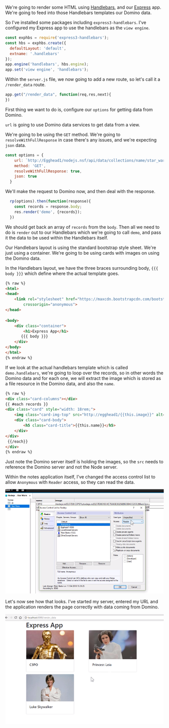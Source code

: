 We're going to render some HTML using [Handlebars](https://egghead.io/lessons/node-js-use-template-engines-with-express), and our [Express](https://egghead.io/courses/getting-started-with-express-js) app. We're going to feed into those Handlebars templates our Domino data.

So I've installed some packages including `express3-handlebars`. I've configured my Express app to use the handlebars as the `view engine`. 

```javascript
const exphbs = require('express3-handlebars');
const hbs = exphbs.create({
  defaultLayout: 'default',
  extname: '.handlebars'
});
app.engine('handlebars', hbs.engine);
app.set('view engine', 'handlebars');
```

Within the `server.js` file, we now going to add a new route, so let's call it a `/render_data` route.

```javascript
app.get("/render_data", function(req,res,next){
})
```

First thing we want to do is, configure our `options` for getting data from Domino. 

`url` is going to use Domino data services to get data from a view. 

We're going to be using the `GET` method. We're going to `resolveWithFullResponse` in case there's any issues, and we're expecting `json` data. 

```javascript
const options = {
    url: `http://Egghead1/nodejs.nsf/api/data/collections/name/star_wars`,
    method: 'GET',
    resolveWithFullResponse: true,
    json: true
  }
```
We'll make the request to Domino now, and then deal with the response.

```javascript
  rp(options).then(function(response){
    const records = response.body;
    res.render('demo', {records});
  })
```

We should get back an array of `records` from the `body`. Then all we need to do is `render` out to our Handlebars which we're going to call `demo`, and pass it the data to be used within the Handlebars itself.

Our Handlebars layout is using the standard bootstrap style sheet. We're just using a container. We're going to be using cards with images on using the Domino data.

In the Handlebars layout, we have the three braces surrounding body, `{{{ body }}}` which define where the actual template goes. 

```html
{% raw %}
<html>
<head>
    <link rel="stylesheet" href="https://maxcdn.bootstrapcdn.com/bootstrap/4.0.0/css/bootstrap.min.css" integrity="sha384-Gn5384xqQ1aoWXA+058RXPxPg6fy4IWvTNh0E263XmFcJlSAwiGgFAW/dAiS6JXm"
        crossorigin="anonymous">
</head>

<body>
    <div class="container">
        <h1>Express App</h1>
       {{{ body }}}
    </div>
</body>
</html>
{% endraw %}
```

If we look at the actual handlebars template which is called `demo.handlebars`, we're going to loop over the records, so in other words the Domino data and for each one, we will extract the image which is stored as a file resource in the Domino data, and also the `name`.

```html
{% raw %}
<div class="card-columns"></div>
{{ #each records }}
<div class="card" style="width: 18rem;">
    <img class="card-img-top" src="http://egghead1/{{this.image}}" alt="Card image cap">
    <div class="card-body">
        <h5 class="card-title">{{this.name}}</h5>
    </div>
</div>
 {{/each}}
</div>
{% endraw %}
```

Just note the Domino server itself is holding the images, so the `src` needs to reference the Domino server and not the Node server. 

Within the notes application itself, I've changed the access control list to allow `Anonymous` with `Reader` access, so they can read the data.

![Updated ACL](../images/express-render-domino-data-using-handlebars-templates-in-express-update-acl.png)

Let's now see how that looks. I've started my server, entered my URL and the application renders the page correctly with data coming from Domino.

![Final Page](../images/express-render-domino-data-using-handlebars-templates-in-express-final.png)

